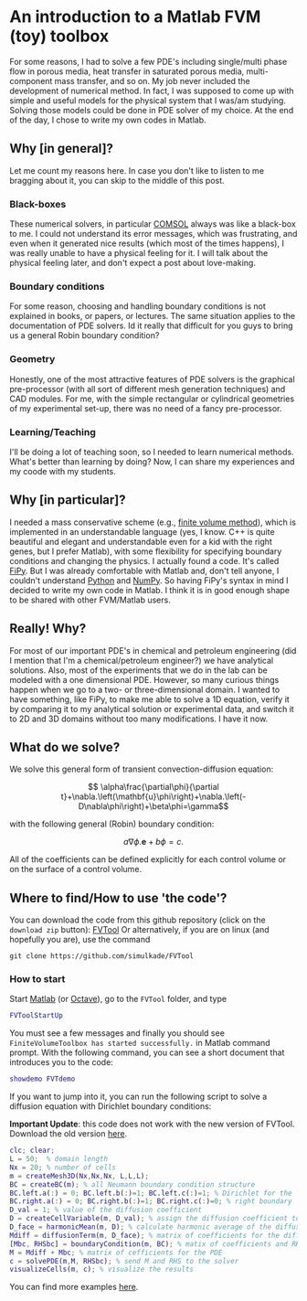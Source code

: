 <!--
.. title: A simple finite volume toolbox for Matlab
.. slug: 2014-05-20-a-simple-finite-volume-toolbox-for-matlab
.. date: 2014-05-20 22:35:13 UTC+01:00
.. tags: 
.. category: [FVM, Matlab] 
.. type: text
.. has_math: yes
-->

# An introduction to a Matlab FVM (toy) toolbox
For some reasons, I had to solve a few PDE's including single/multi phase flow in porous media, heat transfer in saturated porous media, multi-component mass transfer, and so on. My job never included the development of numerical method. In fact, I was supposed to come up with simple and useful models for the physical system that I was/am studying. Solving those models could be done in PDE solver of my choice. At the end of the day, I chose to write my own codes in Matlab.

## Why [in general]?
Let me count my reasons here. In case you don't like to listen to me bragging about it, you can skip to the middle of this post.

### Black-boxes
These numerical solvers, in particular [COMSOL][1] always was like a black-box to me. I could not understand its error messages, which was frustrating, and even when it generated nice results (which most of the times happens), I was really unable to have a physical feeling for it. I will talk about the physical feeling later, and don't expect a post about love-making.

### Boundary conditions
For some reason, choosing and handling boundary conditions is not explained in books, or papers, or lectures. The same situation applies to the documentation of PDE solvers. Id it really that difficult for you guys to bring us a general Robin boundary condition?

### Geometry
Honestly, one of the most attractive features of PDE solvers is the graphical pre-processor (with all sort of different mesh generation techniques) and CAD modules. For me, with the simple rectangular or cylindrical geometries of my experimental set-up, there was no need of a fancy pre-processor.

### Learning/Teaching
I'll be doing a lot of teaching soon, so I needed to learn numerical methods. What's better than learning by doing? Now, I can share my experiences and my coode with my students.

## Why [in particular]?
I needed a mass conservative scheme (e.g., [finite volume method][2]), which is implemented in an understandable language (yes, I know. C++ is quite beautiful and elegant and understandable even for a kid with the right genes, but I prefer Matlab), with some flexibility for specifying boundary conditions and changing the physics. I actually found a code. It's called [FiPy][3]. But I was already comfortable with Matlab and, don't tell anyone, I couldn't understand [Python][4] and [NumPy][5]. So having FiPy's syntax in mind I decided to write my own code in Matlab. I think it is in good enough shape to be shared with other FVM/Matlab users.

## Really! Why?
For most of our important PDE's in chemical and petroleum engineering (did I mention that I'm a chemical/petroleum engineer?) we have analytical solutions. Also, most of the experiments that we do in the lab can be modeled with a one dimensional PDE. However, so many curious things happen when we go to a two- or three-dimensional domain. I wanted to have something, like FiPy, to make me able to solve a 1D equation, verify it by comparing it to my analytical solution or experimental data, and switch it to 2D and 3D domains without too many modifications. I have it now.

## What do we solve?
We solve this general form of transient convection-diffusion equation:

$$ \alpha\frac{\partial\phi}{\partial t}+\nabla.\left(\mathbf{u}\phi\right)+\nabla.\left(-D\nabla\phi\right)+\beta\phi=\gamma$$ 

with the following general (Robin) boundary condition:

$$a\nabla\phi.\mathbf{e}+b\phi=c.$$

All of the coefficients can be defined explicitly for each control volume or on the surface of a control volume.

## Where to find/How to use 'the code'?
You can download the code from this github repository (click on the `download zip` button): [FVTool][6]
Or alternatively, if you are on linux (and hopefully you are), use the command

```
git clone https://github.com/simulkade/FVTool
```

### How to start
Start [Matlab][7] (or [Octave][8]), go to the `FVTool` folder, and type 

```matlab
FVToolStartUp 
```

You must see a few messages and finally you should see `FiniteVolumeToolbox has started successfully.` in Matlab command prompt.
With the following command, you can see a short document that introduces you to the code:

```matlab
showdemo FVTdemo
```

If you want to jump into it, you can run the following script to solve a diffusion equation with Dirichlet boundary conditions:

**Important Update**: this code does not work with the new version of FVTool. Download the old version [here](https://github.com/simulkade/FVTool/archive/v0.11.zip).

```matlab
clc; clear;
L = 50;  % domain length
Nx = 20; % number of cells
m = createMesh3D(Nx,Nx,Nx, L,L,L);
BC = createBC(m); % all Neumann boundary condition structure
BC.left.a(:) = 0; BC.left.b(:)=1; BC.left.c(:)=1; % Dirichlet for the left boundary
BC.right.a(:) = 0; BC.right.b(:)=1; BC.right.c(:)=0; % right boundary
D_val = 1; % value of the diffusion coefficient
D = createCellVariable(m, D_val); % assign the diffusion coefficient to the cells
D_face = harmonicMean(m, D); % calculate harmonic average of the diffusion coef on the cell faces
Mdiff = diffusionTerm(m, D_face); % matrix of coefficients for the diffusion term
[Mbc, RHSbc] = boundaryCondition(m, BC); % matix of coefficients and RHS vector for the BC
M = Mdiff + Mbc; % matrix of cefficients for the PDE
c = solvePDE(m,M, RHSbc); % send M and RHS to the solver
visualizeCells(m, c); % visualize the results
```

You can find more examples [here][9].


  [1]: http://www.comsol.com
  [2]: http://en.wikipedia.org/wiki/Finite_volume_method
  [3]: http://www.ctcms.nist.gov/fipy/
  [4]: https://www.python.org/
  [5]: http://www.numpy.org/
  [6]: https://github.com/simulkade/FVTool
  [7]: http://www.matlab.com
  [8]: http://www.gnu.org/software/octave/
  [9]: https://github.com/simulkade/FVTool/tree/master/Examples/Tutorial
